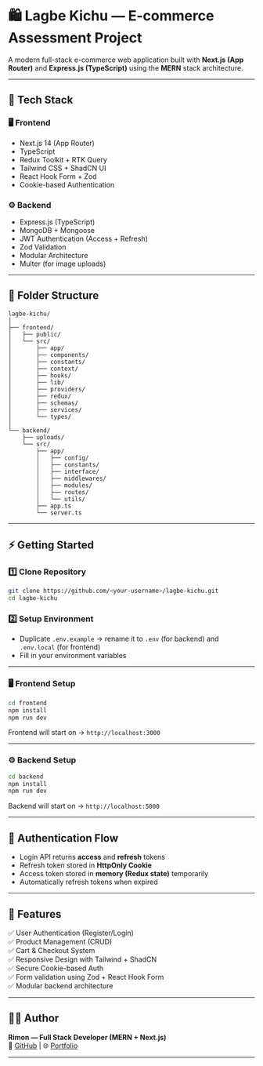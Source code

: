 # 🛍️ Lagbe Kichu — E-commerce Assessment Project

A modern full-stack e-commerce web application built with **Next.js (App Router)** and **Express.js (TypeScript)** using the **MERN** stack architecture.

---

## 🚀 Tech Stack

### 🖥️ Frontend
- Next.js 14 (App Router)
- TypeScript
- Redux Toolkit + RTK Query
- Tailwind CSS + ShadCN UI
- React Hook Form + Zod
- Cookie-based Authentication

### ⚙️ Backend
- Express.js (TypeScript)
- MongoDB + Mongoose
- JWT Authentication (Access + Refresh)
- Zod Validation
- Modular Architecture
- Multer (for image uploads)

---

## 📁 Folder Structure

```
lagbe-kichu/
│
├── frontend/
│   ├── public/
│   └── src/
│       ├── app/
│       ├── components/
│       ├── constants/
│       ├── context/
│       ├── hooks/
│       ├── lib/
│       ├── providers/
│       ├── redux/
│       ├── schemas/
│       ├── services/
│       └── types/
│
└── backend/
    ├── uploads/
    └── src/
        ├── app/
        │   ├── config/
        │   ├── constants/
        │   ├── interface/
        │   ├── middlewares/
        │   ├── modules/
        │   ├── routes/
        │   └── utils/
        ├── app.ts
        └── server.ts
```

---

## ⚡ Getting Started

### 1️⃣ Clone Repository
```bash
git clone https://github.com/<your-username>/lagbe-kichu.git
cd lagbe-kichu
```

### 2️⃣ Setup Environment
- Duplicate `.env.example` → rename it to `.env` (for backend) and `.env.local` (for frontend)
- Fill in your environment variables

---

### 🖥️ Frontend Setup

```bash
cd frontend
npm install
npm run dev
```

Frontend will start on → `http://localhost:3000`

---

### ⚙️ Backend Setup

```bash
cd backend
npm install
npm run dev
```

Backend will start on → `http://localhost:5000`

---

## 🔐 Authentication Flow

- Login API returns **access** and **refresh** tokens
- Refresh token stored in **HttpOnly Cookie**
- Access token stored in **memory (Redux state)** temporarily
- Automatically refresh tokens when expired

---

## 🧠 Features

✅ User Authentication (Register/Login)  
✅ Product Management (CRUD)  
✅ Cart & Checkout System  
✅ Responsive Design with Tailwind + ShadCN  
✅ Secure Cookie-based Auth  
✅ Form validation using Zod + React Hook Form  
✅ Modular backend architecture  

---

## 🧑‍💻 Author
**Rimon — Full Stack Developer (MERN + Next.js)**  
💼 [GitHub](https://github.com/ihrimon) | 🌐 [Portfolio](https:/rimon-webfolio.vercel.app)

---

